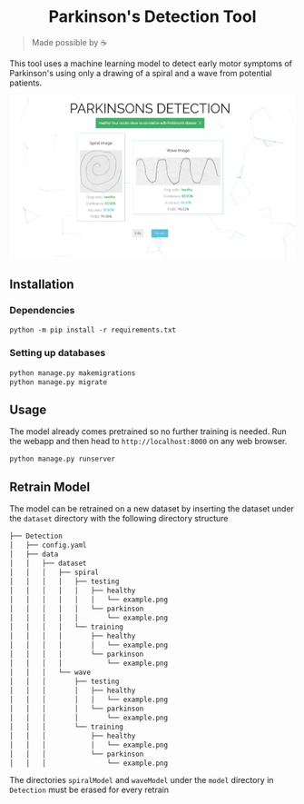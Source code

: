 <h1 align="center">Parkinson's Detection Tool</h1>


>Made possible by :coffee:

This tool uses a machine learning model to detect early motor symptoms of Parkinson's using only a drawing of a spiral and a wave from potential patients.

<img src="gitstatic/base_img.png" alt="Base Parkinson Example IMG" title="">

Installation
------------

### Dependencies

```
python -m pip install -r requirements.txt
```

### Setting up databases

```
python manage.py makemigrations
python manage.py migrate
```

Usage
-----

The model already comes pretrained so no further training is needed. Run the webapp and then head to `http://localhost:8000` on any web browser.

```
python manage.py runserver
```

Retrain Model
-------------

The model can be retrained on a new dataset by inserting the dataset under the `dataset` directory with the following directory structure

```
├── Detection
│   ├── config.yaml
│   ├── data
│   │   ├── dataset
│   │   │   ├── spiral
│   │   │   │   ├── testing
│   │   │   │   │   ├── healthy
│   │   │   │   │   │   └── example.png
│   │   │   │   │   └── parkinson
│   │   │   │   │       └── example.png
│   │   │   │   └── training
│   │   │   │       ├── healthy
│   │   │   │       │   └── example.png
│   │   │   │       └── parkinson
│   │   │   │           └── example.png
│   │   │   └── wave
│   │   │       ├── testing
│   │   │       │   ├── healthy
│   │   │       │   │   └── example.png
│   │   │       │   └── parkinson
│   │   │       │       └── example.png
│   │   │       └── training
│   │   │           ├── healthy
│   │   │           │   └── example.png
│   │   │           └── parkinson
│   │   │               └── example.png
```

The directories `spiralModel` and `waveModel` under the `model` directory in `Detection` must be erased for every retrain



